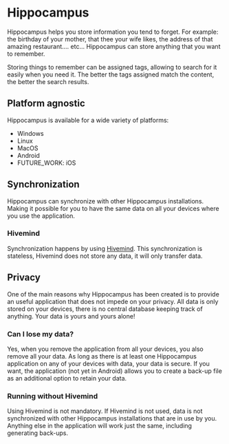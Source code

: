 # Hippocampus

Hippocampus helps you store information you tend to forget.
For example: the birthday of your mother, that thee your wife likes, the address of that amazing restaurant.... etc...
Hippocampus can store anything that you want to remember.

Storing things to remember can be assigned tags, allowing to search for it easily when you need it.
The better the tags assigned match the content, the better the search results.

## Platform agnostic
Hippocampus is available for a wide variety of platforms:
- Windows
- Linux
- MacOS
- Android
- FUTURE_WORK: iOS

## Synchronization
Hippocampus can synchronize with other Hippocampus installations.
Making it possible for you to have the same data on all your devices where you use the application.

### Hivemind
Synchronization happens by using [Hivemind](https://github.com/p-it-nl/hivemind).
This synchronization is stateless, Hivemind does not store any data, it will only transfer data.

## Privacy

One of the main reasons why Hippocampus has been created is to provide an useful application that does not impede on your privacy.
All data is only stored on your devices, there is no central database keeping track of anything.
Your data is yours and yours alone!

### Can I lose my data?

Yes, when you remove the application from all your devices, you also remove all your data.
As long as there is at least one Hippocampus application on any of your devices with data, your data is secure.
If you want, the application (not yet in Android) allows you to create a back-up file as an additional option to retain your data.

### Running without Hivemind

Using Hivemind is not mandatory. If Hivemind is not used, data is not synchronized with other Hippocampus installations that are in use by you.
Anything else in the application will work just the same, including generating back-ups.

